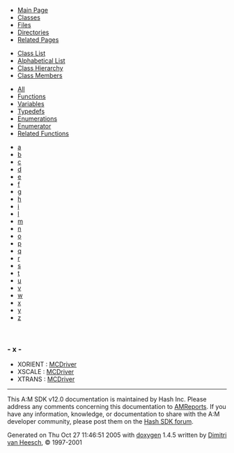 <div class="tabs">

- [Main Page](index.md)
- <span id="current">[Classes](annotated.md)</span>
- [Files](files.md)
- [Directories](dirs.md)
- [Related Pages](pages.md)

</div>

<div class="tabs">

- [Class List](annotated.md)
- [Alphabetical List](classes.md)
- [Class Hierarchy](hierarchy.md)
- <span id="current">[Class Members](functions.md)</span>

</div>

<div class="tabs">

- [All](functions.md)
- [Functions](functions_func.md)
- [Variables](functions_vars.md)
- [Typedefs](functions_type.md)
- [Enumerations](functions_enum.md)
- <span id="current">[Enumerator](functions_eval.md)</span>
- [Related Functions](functions_rela.md)

</div>

<div class="tabs">

- [a](functions_eval.md#index_a)
- [b](functions_eval_0x62.md#index_b)
- [c](functions_eval_0x63.md#index_c)
- [d](functions_eval_0x64.md#index_d)
- [e](functions_eval_0x65.md#index_e)
- [f](functions_eval_0x66.md#index_f)
- [g](functions_eval_0x67.md#index_g)
- [h](functions_eval_0x68.md#index_h)
- [i](functions_eval_0x69.md#index_i)
- [l](functions_eval_0x6c.md#index_l)
- [m](functions_eval_0x6d.md#index_m)
- [n](functions_eval_0x6e.md#index_n)
- [o](functions_eval_0x6f.md#index_o)
- [p](functions_eval_0x70.md#index_p)
- [q](functions_eval_0x71.md#index_q)
- [r](functions_eval_0x72.md#index_r)
- [s](functions_eval_0x73.md#index_s)
- [t](functions_eval_0x74.md#index_t)
- [u](functions_eval_0x75.md#index_u)
- [v](functions_eval_0x76.md#index_v)
- [w](functions_eval_0x77.md#index_w)
- <span id="current">[x](functions_eval_0x78.md#index_x)</span>
- [y](functions_eval_0x79.md#index_y)
- [z](functions_eval_0x7a.md#index_z)

</div>

 

### <span id="index_x" class="anchor">- x -</span>

- XORIENT : <a href="classMCDriver.md#dca29a1140aadadfd92b34a02fa516ef90c282b44b3ac4d471c847958062058e" class="el">MCDriver</a>
- XSCALE : <a href="classMCDriver.md#dca29a1140aadadfd92b34a02fa516ef119689a6881a476793d78e2f1c3d52e5" class="el">MCDriver</a>
- XTRANS : <a href="classMCDriver.md#dca29a1140aadadfd92b34a02fa516efab89d8462fe52fea714ca523f21b9fd6" class="el">MCDriver</a>

------------------------------------------------------------------------

<span class="small">This A:M SDK v12.0 documentation is maintained by Hash Inc. Please address any comments concerning this documentation to [AMReports](http://www.hash.com/reports). If you have any information, knowledge, or documentation to share with the A:M developer community, please post them on the [Hash SDK forum](http://www.hash.com/forums/index.php?showforum=11).</span>

Generated on Thu Oct 27 11:46:51 2005 with [<span class="image placeholder" original-image-src="doxygen.png" original-image-title="" height="45" width="100" align="middle" border="0">doxygen</span>](http://www.doxygen.org/index.html) 1.4.5 written by [Dimitri van Heesch](mailto:dimitri@stack.nl), © 1997-2001
